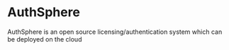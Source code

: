 # AuthSphere
AuthSphere is an open source licensing/authentication system which can be deployed on the cloud
